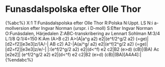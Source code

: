 # Funasdalspolska efter Olle Thor

{%abc%}
X:1
T:Funäsdalspolska efter Olle Thor
R:Polska
N:Uppt. LS
N:i a-mollversion efter Ingvar Norman (urspr. i D-moll)
S:Efter Ingvar Norman
O:Funäsdalen, Härjedalen
Z:ABC-transkribering av Lennart Sohlman
M:3/4
L:1/8
Q:1/4=150
K:Am
(A>B c2) A>(A|a^g a2) e2|(e^f/2^g/2 a2) (=ge)|[d2=f2][e3e3]z/(A/-|
AB c2) A2-|A(a/^g/ a2) e2|(e^f/2^g/2 a2) (=ge)|[d2=f2][e3e3]z/e/-|
|:(e^f/2^g/2 a2) e2|(d<^f) e2 c2|B2 (e>d) (cB)|(BA) Ac [e2e2]|
(e^f/2^g/2 a2) e2|(d<^f) e2 c2|B2 (e>d) (cB)|(BA)[A4A4]:|
{%endabc%}

